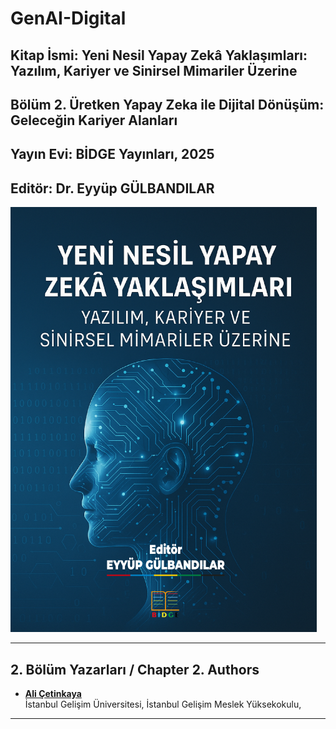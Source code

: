 # GenAI-Digital

## Kitap İsmi: Yeni Nesil Yapay Zekâ Yaklaşımları: Yazılım, Kariyer ve Sinirsel Mimariler Üzerine

## Bölüm 2. Üretken Yapay Zeka ile Dijital Dönüşüm: Geleceğin Kariyer Alanları

## Yayın Evi: BİDGE Yayınları, 2025

## Editör: Dr. Eyyüp GÜLBANDILAR

![AlternatifMetin](https://github.com/acetinkaya/GenAI-Digital/blob/main/kapak1.png)

----

## 2. Bölüm Yazarları / Chapter 2. Authors

- [**Ali Çetinkaya**](https://scholar.google.com.tr/citations?user=XSEW-NcAAAAJ)    
  İstanbul Gelişim Üniversitesi, İstanbul Gelişim Meslek Yüksekokulu, 

---
